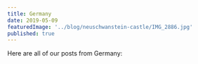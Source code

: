 ```yaml
---
title: Germany
date: 2019-05-09
featuredImage: '../blog/neuschwanstein-castle/IMG_2886.jpg'
published: true
---
```


Here are all of our posts from Germany: